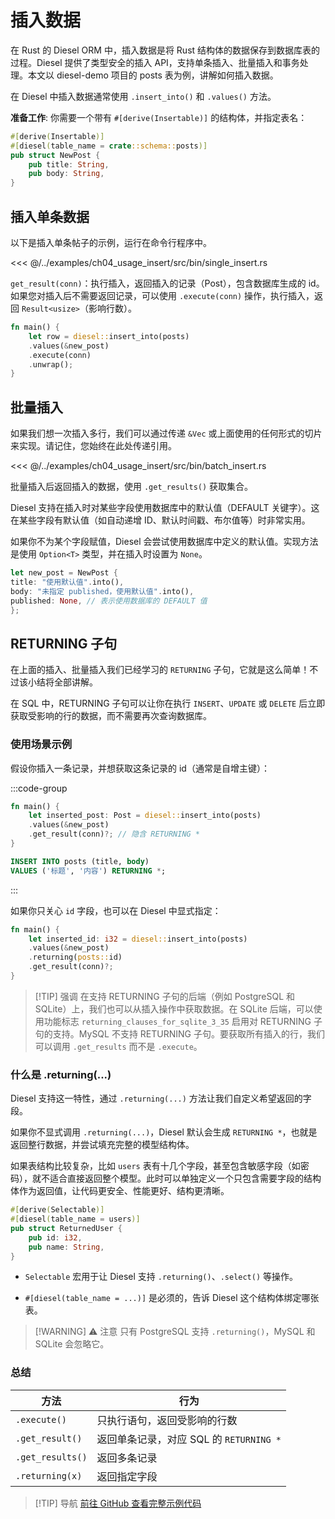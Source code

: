 # 插入数据

在 Rust 的 Diesel ORM 中，插入数据是将 Rust 结构体的数据保存到数据库表的过程。Diesel 提供了类型安全的插入
API，支持单条插入、批量插入和事务处理。本文以 diesel-demo 项目的 posts 表为例，讲解如何插入数据。

在 Diesel 中插入数据通常使用 `.insert_into()` 和 `.values()` 方法。

**准备工作**: 你需要一个带有 `#[derive(Insertable)]` 的结构体，并指定表名：

```rust
#[derive(Insertable)]
#[diesel(table_name = crate::schema::posts)]
pub struct NewPost {
    pub title: String,
    pub body: String,
}
```

## 插入单条数据

以下是插入单条帖子的示例，运行在命令行程序中。

<<< @/../examples/ch04_usage_insert/src/bin/single_insert.rs

`get_result(conn)`：执行插入，返回插入的记录（Post），包含数据库生成的 id。如果您对插入后不需要返回记录，可以使用
`.execute(conn)` 操作，执行插入，返回 `Result<usize>`（影响行数）。

```rust
fn main() {
    let row = diesel::insert_into(posts)
    .values(&new_post)
    .execute(conn)
    .unwrap();
}
```

## 批量插入

如果我们想一次插入多行，我们可以通过传递 `&Vec` 或上面使用的任何形式的切片来实现。请记住，您始终在此处传递引用。

<<< @/../examples/ch04_usage_insert/src/bin/batch_insert.rs

批量插入后返回插入的数据，使用 `.get_results()` 获取集合。

Diesel 支持在插入时对某些字段使用数据库中的默认值（DEFAULT 关键字）。这在某些字段有默认值（如自动递增 ID、默认时间戳、布尔值等）时非常实用。

如果你不为某个字段赋值，Diesel 会尝试使用数据库中定义的默认值。实现方法是使用 `Option<T>` 类型，并在插入时设置为 `None`。

```rust
let new_post = NewPost {
title: "使用默认值".into(),
body: "未指定 published，使用默认值".into(),
published: None, // 表示使用数据库的 DEFAULT 值
};
```

## RETURNING 子句

在上面的插入、批量插入我们已经学习的 `RETURNING` 子句，它就是这么简单！不过该小结将全部讲解。

在 SQL 中，RETURNING 子句可以让你在执行 `INSERT`、`UPDATE` 或 `DELETE` 后立即获取受影响的行的数据，而不需要再次查询数据库。

### 使用场景示例

假设你插入一条记录，并想获取这条记录的 id（通常是自增主键）：

:::code-group

```rust [插入语句 + 获取结果]
fn main() {
    let inserted_post: Post = diesel::insert_into(posts)
    .values(&new_post)
    .get_result(conn)?; // 隐含 RETURNING *
}

```

```sql [➡️ 对应的SQL]
INSERT INTO posts (title, body)
VALUES ('标题', '内容') RETURNING *;
```

:::

如果你只关心 `id` 字段，也可以在 Diesel 中显式指定：

```rust
fn main() {
    let inserted_id: i32 = diesel::insert_into(posts)
    .values(&new_post)
    .returning(posts::id)
    .get_result(conn)?;
}
```

> [!TIP] 强调
> 在支持 RETURNING 子句的后端（例如 PostgreSQL 和 SQLite）上，我们也可以从插入操作中获取数据。在 SQLite 后端，可以使用功能标志
`returning_clauses_for_sqlite_3_35` 启用对 RETURNING 子句的支持。MySQL 不支持 RETURNING 子句。要获取所有插入的行，我们可以调用
`.get_results` 而不是 `.execute`。


### 什么是 .returning(...)

Diesel 支持这一特性，通过 `.returning(...)` 方法让我们自定义希望返回的字段。

如果你不显式调用 `.returning(...)`，Diesel 默认会生成 `RETURNING *`，也就是返回整行数据，并尝试填充完整的模型结构体。

如果表结构比较复杂，比如 `users` 表有十几个字段，甚至包含敏感字段（如密码），就不适合直接返回整个模型。此时可以单独定义一个只包含需要字段的结构体作为返回值，让代码更安全、性能更好、结构更清晰。

```rust
#[derive(Selectable)]
#[diesel(table_name = users)]
pub struct ReturnedUser {
    pub id: i32,
    pub name: String,
}
```

- `Selectable` 宏用于让 Diesel 支持 `.returning()`、`.select()` 等操作。

- `#[diesel(table_name = ...)]` 是必须的，告诉 Diesel 这个结构体绑定哪张表。

> [!WARNING] ⚠️ 注意
> 只有 PostgreSQL 支持 `.returning()`，MySQL 和 SQLite 会忽略它。

### 总结

| 方法               | 行为                            |
|------------------|-------------------------------|
| `.execute()`     | 只执行语句，返回受影响的行数                |
| `.get_result()`  | 返回单条记录，对应 SQL 的 `RETURNING *` |
| `.get_results()` | 返回多条记录                        |
| `.returning(x)`  | 返回指定字段                        |

> [!TIP] 导航
> [前往 GitHub 查看完整示例代码](https://github.com/nonfan/rust-demo/tree/docs/examples/ch04_usage_insert)
